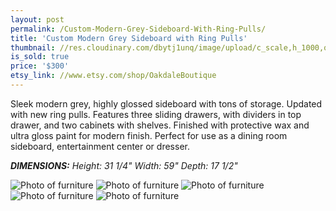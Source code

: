 ```yaml
---
layout: post
permalink: /Custom-Modern-Grey-Sideboard-With-Ring-Pulls/
title: 'Custom Modern Grey Sideboard with Ring Pulls'
thumbnail: //res.cloudinary.com/dbytj1unq/image/upload/c_scale,h_1000,q_80,w_1000/v1429062122/Oakdale-Boutique/Posts/2015-01-07-Custom-Modern-Grey-Sideboard-With-Ring-Pulls/Thumbnail7.jpg
is_sold: true
price: '$300'
etsy_link: //www.etsy.com/shop/OakdaleBoutique
---
```


Sleek modern grey, highly glossed sideboard with tons of storage. Updated with new ring pulls. Features three sliding drawers, with dividers in top drawer, and two cabinets with shelves. Finished with protective wax and ultra gloss paint for modern finish. Perfect for use as a dining room sideboard, entertainment center or dresser. 

_**DIMENSIONS:** Height: 31 1/4" Width: 59" Depth: 17 1/2"_

![Photo of furniture][image1]
![Photo of furniture][image2]
![Photo of furniture][image3]
![Photo of furniture][image4]
![Photo of furniture][image5]

<!-- Images -->
[image1]: //res.cloudinary.com/dbytj1unq/image/upload/c_limit,q_80,w_2000/v1429062124/Oakdale-Boutique/Posts/2015-01-07-Custom-Modern-Grey-Sideboard-With-Ring-Pulls/IMG_8337.jpg

[image2]: //res.cloudinary.com/dbytj1unq/image/upload/c_limit,q_80,w_2000/v1429062116/Oakdale-Boutique/Posts/2015-01-07-Custom-Modern-Grey-Sideboard-With-Ring-Pulls/IMG_8323.jpg

[image3]: //res.cloudinary.com/dbytj1unq/image/upload/c_limit,q_80,w_2000/v1429062123/Oakdale-Boutique/Posts/2015-01-07-Custom-Modern-Grey-Sideboard-With-Ring-Pulls/IMG_8327.jpg

[image4]: //res.cloudinary.com/dbytj1unq/image/upload/c_limit,q_80,w_2000/v1429062123/Oakdale-Boutique/Posts/2015-01-07-Custom-Modern-Grey-Sideboard-With-Ring-Pulls/IMG_8330.jpg

[image5]: //res.cloudinary.com/dbytj1unq/image/upload/c_limit,q_80,w_2000/v1429062126/Oakdale-Boutique/Posts/2015-01-07-Custom-Modern-Grey-Sideboard-With-Ring-Pulls/IMG_8333.jpg
